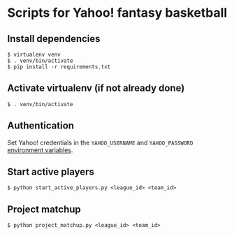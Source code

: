 # Scripts for Yahoo! fantasy basketball

## Install dependencies

    $ virtualenv venv
    $ . venv/bin/activate
    $ pip install -r requirements.txt

## Activate virtualenv (if not already done)

    $ . venv/bin/activate

## Authentication

Set Yahoo! credentials in the `YAHOO_USERNAME` and `YAHOO_PASSWORD` [environment variables](http://en.wikipedia.org/wiki/Environment_variable#Assignment).

## Start active players

    $ python start_active_players.py <league_id> <team_id>

## Project matchup

    $ python project_matchup.py <league_id> <team_id>
